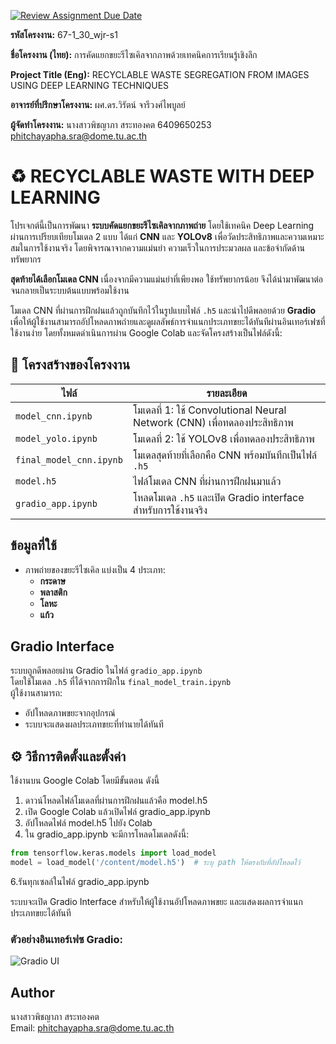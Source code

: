 [![Review Assignment Due Date](https://classroom.github.com/assets/deadline-readme-button-22041afd0340ce965d47ae6ef1cefeee28c7c493a6346c4f15d667ab976d596c.svg)](https://classroom.github.com/a/w8H8oomW)


**รหัสโครงงาน:** 67-1_30_wjr-s1

**ชื่อโครงงาน (ไทย):** การคัดแยกขยะรีไซเคิลจากภาพด้วยเทคนิคการเรียนรู้เชิงลึก

**Project Title (Eng):** RECYCLABLE WASTE SEGREGATION FROM IMAGES USING DEEP LEARNING TECHNIQUES

**อาจารย์ที่ปรึกษาโครงงาน:** ผศ.ดร.วิรัตน์ จารีวงศ์ไพบูลย์

**ผู้จัดทำโครงงาน:** 
นางสาวพิชญาภา สระทองคต  6409650253  phitchayapha.sra@dome.tu.ac.th
   

#   ♻️ RECYCLABLE WASTE WITH DEEP LEARNING
โปรเจกต์นี้เป็นการพัฒนา **ระบบคัดแยกขยะรีไซเคิลจากภาพถ่าย** โดยใช้เทคนิค Deep Learning ผ่านการเปรียบเทียบโมเดล 2 แบบ ได้แก่ **CNN** และ **YOLOv8** เพื่อวัดประสิทธิภาพและความเหมาะสมในการใช้งานจริง โดยพิจารณาจากความแม่นยำ ความเร็วในการประมวลผล และข้อจำกัดด้านทรัพยากร

**สุดท้ายได้เลือกโมเดล CNN** เนื่องจากมีความแม่นยำที่เพียงพอ ใช้ทรัพยากรน้อย จึงได้นำมาพัฒนาต่อจนกลายเป็นระบบต้นแบบพร้อมใช้งาน

โมเดล CNN ที่ผ่านการฝึกฝนแล้วถูกบันทึกไว้ในรูปแบบไฟล์ `.h5` และนำไปดีพลอยด้วย **Gradio** เพื่อให้ผู้ใช้งานสามารถอัปโหลดภาพถ่ายและดูผลลัพธ์การจำแนกประเภทขยะได้ทันทีผ่านอินเทอร์เฟซที่ใช้งานง่าย โดยทั้งหมดดำเนินการผ่าน Google Colab และจัดโครงสร้างเป็นไฟล์ดังนี้:

## 📁 โครงสร้างของโครงงาน

| ไฟล์ | รายละเอียด |
|------|-------------|
| `model_cnn.ipynb` | โมเดลที่ 1: ใช้ Convolutional Neural Network (CNN) เพื่อทดลองประสิทธิภาพ |
| `model_yolo.ipynb` | โมเดลที่ 2: ใช้ YOLOv8 เพื่อทดลองประสิทธิภาพ |
| `final_model_cnn.ipynb` | โมเดลสุดท้ายที่เลือกคือ CNN พร้อมบันทึกเป็นไฟล์ `.h5` |
| `model.h5` | ไฟล์โมเดล CNN ที่ผ่านการฝึกฝนมาแล้ว |
| `gradio_app.ipynb` | โหลดโมเดล `.h5` และเปิด Gradio interface สำหรับการใช้งานจริง |

## ข้อมูลที่ใช้

- ภาพถ่ายของขยะรีไซเคิล แบ่งเป็น 4 ประเภท:
  - **กระดาษ**
  - **พลาสติก**
  - **โลหะ**
  - **แก้ว**
    

## Gradio Interface

ระบบถูกดีพลอยผ่าน Gradio ในไฟล์ `gradio_app.ipynb`  
โดยใช้โมเดล `.h5` ที่ได้จากการฝึกใน `final_model_train.ipynb`  
ผู้ใช้งานสามารถ:
- อัปโหลดภาพขยะจากอุปกรณ์
- ระบบจะแสดงผลประเภทขยะที่ทำนายได้ทันที
  
## ⚙️ วิธีการติดตั้งและตั้งค่า
ใช้งานบน Google Colab โดยมีขั้นตอน ดังนี้
1. ดาวน์โหลดไฟล์โมเดลที่ผ่านการฝึกฝนแล้วคือ model.h5  
2. เปิด Google Colab แล้วเปิดไฟล์ gradio_app.ipynb  
3. อัปโหลดไฟล์ model.h5 ไปยัง Colab  
4. ใน gradio_app.ipynb จะมีการโหลดโมเดลดังนี้:

```python
from tensorflow.keras.models import load_model
model = load_model('/content/model.h5')  # ระบุ path ให้ตรงกับที่อัปโหลดไว้
```

6.รันทุกเซลล์ในไฟล์ gradio_app.ipynb

ระบบจะเปิด Gradio Interface สำหรับให้ผู้ใช้งานอัปโหลดภาพขยะ และแสดงผลการจำแนกประเภทขยะได้ทันที

### ตัวอย่างอินเทอร์เฟซ Gradio:

![Gradio UI](https://i.postimg.cc/5y4n4Rds/Screenshot-2025-06-12-221510.png)



## Author

นางสาวพิชญาภา สระทองคต  
Email: phitchayapha.sra@dome.tu.ac.th
